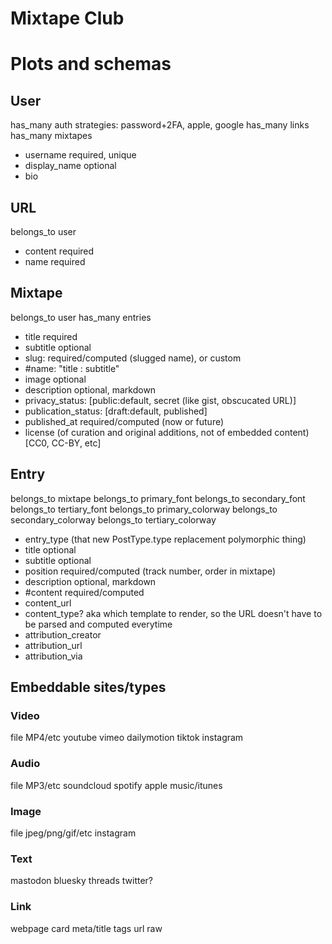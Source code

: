 # Mixtape Club

# Plots and schemas

## User

has_many auth strategies: password+2FA, apple, google
has_many links
has_many mixtapes

- username required, unique
- display_name optional
- bio

## URL

belongs_to user

- content required
- name required

## Mixtape

belongs_to user
has_many entries

- title required
- subtitle optional
- slug:  required/computed (slugged name), or custom
- #name: "title : subtitle"
- image optional
- description optional, markdown
- privacy_status: [public:default, secret (like gist, obscucated URL)]
- publication_status: [draft:default, published]
- published_at required/computed (now or future)
- license (of curation and original additions, not of embedded content) [CC0, CC-BY, etc]

## Entry

belongs_to mixtape
belongs_to primary_font
belongs_to secondary_font
belongs_to tertiary_font
belongs_to primary_colorway
belongs_to secondary_colorway
belongs_to tertiary_colorway

- entry_type (that new PostType.type replacement polymorphic thing)
- title optional
- subtitle optional
- position required/computed (track number, order in mixtape)
- description optional, markdown
- #content required/computed
- content_url
- content_type? aka which template to render, so the URL doesn't have to be parsed and computed everytime
- attribution_creator
- attribution_url
- attribution_via

## Embeddable sites/types

### Video

file MP4/etc
youtube
vimeo
dailymotion
tiktok
instagram

### Audio

file MP3/etc
soundcloud
spotify
apple music/itunes

### Image

file jpeg/png/gif/etc
instagram

### Text

mastodon
bluesky
threads
twitter?

### Link

webpage card meta/title tags
url raw
